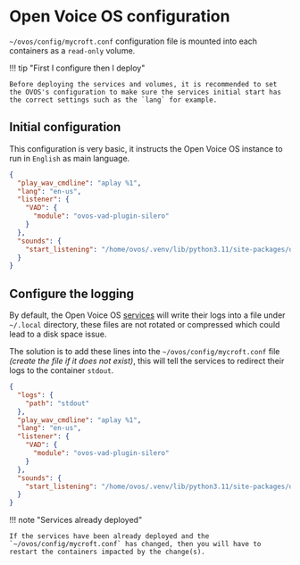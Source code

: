 # Open Voice OS configuration

`~/ovos/config/mycroft.conf` configuration file is mounted into each containers as a `read-only` volume.

!!! tip "First I configure then I deploy"

    Before deploying the services and volumes, it is recommended to set the OVOS's configuration to make sure the services initial start has the correct settings such as the `lang` for example.

## Initial configuration

This configuration is very basic, it instructs the Open Voice OS instance to run in `English` as main language.

```json title="~/ovos/config/mycroft.conf"
{
  "play_wav_cmdline": "aplay %1",
  "lang": "en-us",
  "listener": {
    "VAD": {
      "module": "ovos-vad-plugin-silero"
    }
  },
  "sounds": {
    "start_listening": "/home/ovos/.venv/lib/python3.11/site-packages/ovos_dinkum_listener/res/snd/start_listening.wav"
  }
}
```

## Configure the logging

By default, the Open Voice OS [services](../../../about/glossary/components.md) will write their logs into a file under `~/.local` directory, these files are not rotated or compressed which could lead to a disk space issue.

The solution is to add these lines into the `~/ovos/config/mycroft.conf` file *(create the file if it does not exist)*, this will tell the services to redirect their logs to the container `stdout`.

```json title="~/ovos/config/mycroft.conf"
{
  "logs": {
    "path": "stdout"
  },
  "play_wav_cmdline": "aplay %1",
  "lang": "en-us",
  "listener": {
    "VAD": {
      "module": "ovos-vad-plugin-silero"
    }
  },
  "sounds": {
    "start_listening": "/home/ovos/.venv/lib/python3.11/site-packages/ovos_audio/res/snd/start_listening.wav"
  }
}
```

!!! note "Services already deployed"

    If the services have been already deployed and the `~/ovos/config/mycroft.conf` has changed, then you will have to restart the containers impacted by the change(s).

